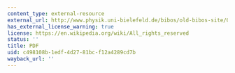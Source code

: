 ```yaml
---
content_type: external-resource
external_url: http://www.physik.uni-bielefeld.de/bibos/old-bibos-site/01-03-035.pdf
has_external_license_warning: true
license: https://en.wikipedia.org/wiki/All_rights_reserved
status: ''
title: PDF
uid: c498108b-1edf-4d27-81bc-f12a4289cd7b
wayback_url: ''
---
```


